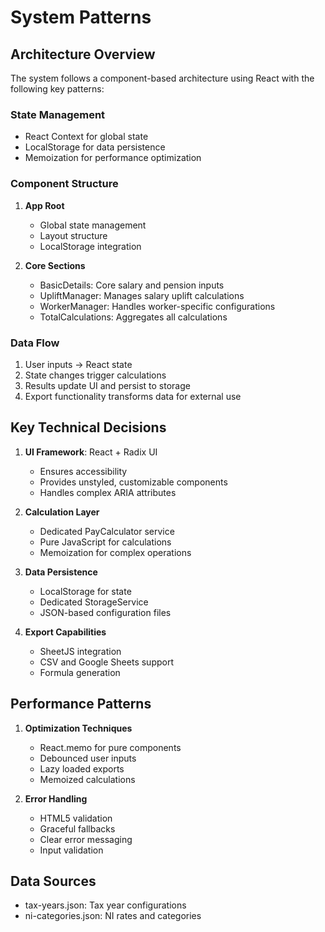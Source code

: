 # System Patterns

## Architecture Overview
The system follows a component-based architecture using React with the following key patterns:

### State Management
- React Context for global state
- LocalStorage for data persistence
- Memoization for performance optimization

### Component Structure
1. **App Root**
   - Global state management
   - Layout structure
   - LocalStorage integration

2. **Core Sections**
   - BasicDetails: Core salary and pension inputs
   - UpliftManager: Manages salary uplift calculations
   - WorkerManager: Handles worker-specific configurations
   - TotalCalculations: Aggregates all calculations

### Data Flow
1. User inputs → React state
2. State changes trigger calculations
3. Results update UI and persist to storage
4. Export functionality transforms data for external use

## Key Technical Decisions
1. **UI Framework**: React + Radix UI
   - Ensures accessibility
   - Provides unstyled, customizable components
   - Handles complex ARIA attributes

2. **Calculation Layer**
   - Dedicated PayCalculator service
   - Pure JavaScript for calculations
   - Memoization for complex operations

3. **Data Persistence**
   - LocalStorage for state
   - Dedicated StorageService
   - JSON-based configuration files

4. **Export Capabilities**
   - SheetJS integration
   - CSV and Google Sheets support
   - Formula generation

## Performance Patterns
1. **Optimization Techniques**
   - React.memo for pure components
   - Debounced user inputs
   - Lazy loaded exports
   - Memoized calculations

2. **Error Handling**
   - HTML5 validation
   - Graceful fallbacks
   - Clear error messaging
   - Input validation

## Data Sources
- tax-years.json: Tax year configurations
- ni-categories.json: NI rates and categories
